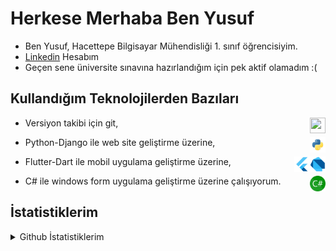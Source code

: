 # Herkese Merhaba Ben Yusuf 
+ Ben Yusuf, Hacettepe Bilgisayar Mühendisliği 1. sınıf öğrencisiyim.
+ [Linkedin](https://www.linkedin.com/in/yusuf-ipek-244b59253/) Hesabım
+ Geçen sene üniversite sınavına hazırlandığım için pek aktif olamadım :(

## Kullandığım Teknolojilerden Bazıları

<img align="right"  src="https://git-scm.com/images/logos/2color-lightbg@2x.png" width="25" height="25" />

+ Versiyon takibi için git,

<img align="right"  src="https://raw.githubusercontent.com/github/explore/80688e429a7d4ef2fca1e82350fe8e3517d3494d/topics/python/python.png" width="25" height="25" />

+ Python-Django ile web site geliştirme üzerine,

<img align="right"  src="https://raw.githubusercontent.com/github/explore/80688e429a7d4ef2fca1e82350fe8e3517d3494d/topics/dart/dart.png" width="25" height="25" />
<img align="right"  src="https://raw.githubusercontent.com/github/explore/80688e429a7d4ef2fca1e82350fe8e3517d3494d/topics/flutter/flutter.png" width="25" height="25" />

+ Flutter-Dart ile mobil uygulama geliştirme üzerine,

<img align="right"  src="https://raw.githubusercontent.com/github/explore/80688e429a7d4ef2fca1e82350fe8e3517d3494d/topics/csharp/csharp.png" width="25" height="25" />

+ C# ile windows form uygulama geliştirme üzerine 
çalışıyorum.


## İstatistiklerim

<details>
<summary>Github İstatistiklerim</summary>
<img src="https://github-readme-stats.vercel.app/api?username=Yusufpek&theme=dark" >
</details>
